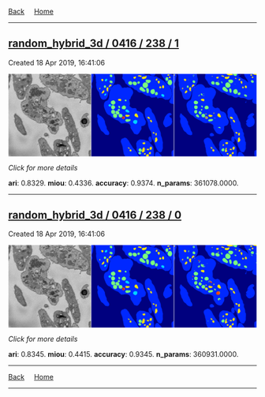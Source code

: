 
[Back](..)&nbsp;&nbsp;&nbsp;&nbsp;&nbsp;[Home](https://leapmanlab.github.io/snapshots)

---

<div class="summary"><a href="1"><h2>random_hybrid_3d / 0416 / 238 / 1</h2></a><p>Created 18 Apr 2019, 16:41:06
</p><a href="1"><img src="1/media/summary.png" align="center"></a><p>
<i>Click for more details</i>
</p></div>

**ari**: 0.8329. **miou**: 0.4336. **accuracy**: 0.9374. **n_params**: 361078.0000. 

---

<div class="summary"><a href="0"><h2>random_hybrid_3d / 0416 / 238 / 0</h2></a><p>Created 18 Apr 2019, 16:41:06
</p><a href="0"><img src="0/media/summary.png" align="center"></a><p>
<i>Click for more details</i>
</p></div>

**ari**: 0.8345. **miou**: 0.4415. **accuracy**: 0.9345. **n_params**: 360931.0000. 

---

[Back](..)&nbsp;&nbsp;&nbsp;&nbsp;&nbsp;[Home](https://leapmanlab.github.io/snapshots)

---